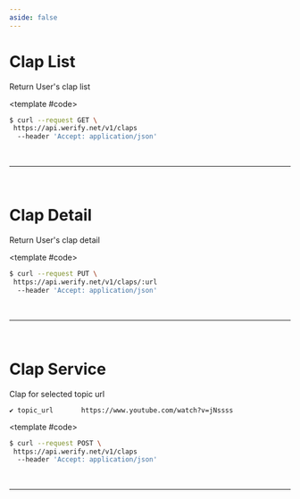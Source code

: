 ```yaml
---
aside: false
---
```


<!--@include: /partials/libraries.md-->


<CodeBox lang="Restful" method="GET" endpoint="/v1/claps">

# Clap List

Return User's clap list


<template #code>

```bash
$ curl --request GET \
 https://api.werify.net/v1/claps
  --header 'Accept: application/json'
```

</template>

</CodeBox>

<Response jfile="v1/werify/user/clap-list" >

</Response>

<br>
<hr>
<br>

<CodeBox lang="Restful" method="PUT" endpoint="/v1/claps/:url">

# Clap Detail

Return User's clap detail

<template #code>

```bash
$ curl --request PUT \
 https://api.werify.net/v1/claps/:url
  --header 'Accept: application/json'
```

</template>

</CodeBox>

<Response jfile="v1/werify/user/clap-list" >

</Response>

<br>
<hr>
<br>


<CodeBox lang="Restful" method="POST" endpoint="/v1/claps">

# Clap Service

Clap for selected topic url

    ✔️ topic_url       https://www.youtube.com/watch?v=jNssss


<template #code>

```bash
$ curl --request POST \
 https://api.werify.net/v1/claps
  --header 'Accept: application/json'
```

</template>

</CodeBox>

<Response jfile="v1/werify/user/clap-url" >

</Response>

<br>
<hr>
<br>

